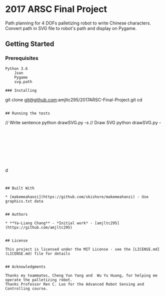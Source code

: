 # 2017 ARSC Final Project
Path planning for 4 DOFs palletizing robot to write Chinese characters.
Convert path in SVG file to robot's path and display on Pygame.


## Getting Started

### Prerequisites
```
Python 3.6
    Json
    Pygame
    svg.path

### Installing

```
git clone git@github.com:amjltc295/2017ARSC-Final-Project.git <directory> 
cd <directory>
```

## Running the tests

```
// Write sentence
python drawSVG.py -s
// Draw SVG
python drawSVG.py -d <SVG file>
```


## Built With

* [makemeahanzi](https://github.com/skishore/makemeahanzi) - Use graphics.txt data


## Authors

* **Ya-Liang Chang** - *Initial work* - [amjltc295](https://github.com/amjltc295)


## License

This project is licensed under the MIT License - see the [LICENSE.md](LICENSE.md) file for details


## Acknowledgments

Thanks my teammates, Cheng Yun Yang and  Wu Yu Huang, for helping me operate the palletizing robot.
Thanks Professor Ren C. Luo for the Advanced Robot Sensing and Controlling course.


